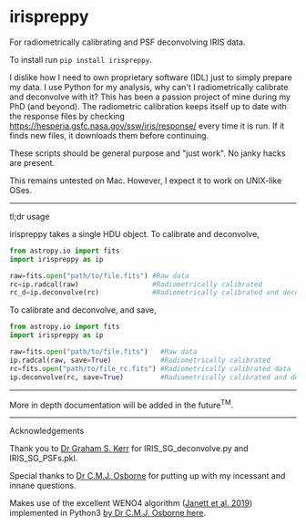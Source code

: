 # irispreppy
For radiometrically calibrating and PSF deconvolving IRIS data.

To install run `pip install irispreppy`.

I dislike how I need to own proprietary software (IDL) just to simply prepare my data. I use Python for my analysis, why can't I radiometrically calibrate and deconvolve with it?
This has been a passion project of mine during my PhD (and beyond). The radiometric calibration keeps itself up to date with the response files by checking https://hesperia.gsfc.nasa.gov/ssw/iris/response/ every time it is run. If it finds new files, it downloads them before continuing.

These scripts should be general purpose and "just work". No janky hacks are present.

This remains untested on Mac. However, I expect it to work on UNIX-like OSes.

---

tl;dr usage

irispreppy takes a single HDU object. To calibrate and deconvolve,

```python
from astropy.io import fits
import irispreppy as ip

raw=fits.open("path/to/file.fits") #Raw data
rc=ip.radcal(raw)                  #Radiometrically calibrated
rc_d=ip.deconvolve(rc)             #Radiometrically calibrated and deconvolved
```

To calibrate and deconvolve, and save,

```python
from astropy.io import fits
import irispreppy as ip

raw=fits.open("path/to/file.fits")   #Raw data
ip.radcal(raw, save=True)            #Radiometrically calibrated
rc=fits.open("path/to/file_rc.fits") #Radiometrically calibrated data
ip.deconvolve(rc, save=True)	     #Radiometrically calibrated and deconvolved
```

---

More in depth documentation will be added in the future<sup>TM</sup>.

---

Acknowledgements

Thank you to [Dr Graham S. Kerr](https://github.com/grahamkerr) for IRIS_SG_deconvolve.py and IRIS_SG_PSFs.pkl.

Special thanks to [Dr C.M.J. Osborne](https://github.com/Goobley) for putting up with my incessant and innane questions.

Makes use of the excellent WENO4 algorithm ([Janett et al. 2019](https://ui.adsabs.harvard.edu/abs/2019A%26A...624A.104J/abstract)) implemented in Python3 [by Dr C.M.J. Osborne here](https://github.com/Goobley/Weno4Interpolation).

